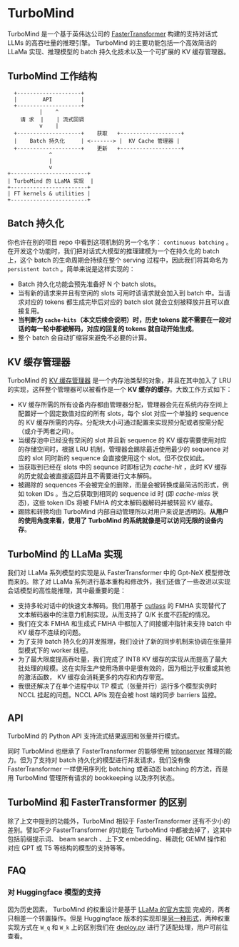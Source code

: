 # TurboMind

TurboMind 是一个基于英伟达公司的 [FasterTransformer](https://github.com/NVIDIA/FasterTransformer) 构建的支持对话式 LLMs 的高吞吐量的推理引擎。 TurboMind 的主要功能包括一个高效简洁的 LLaMa 实现、推理模型的 batch 持久化技术以及一个可扩展的 KV 缓存管理器。

## TurboMind 工作结构

```
  +--------------------+
  |        API         |
  +--------------------+
          |    ^
    请 求  |    | 流式回调
          v    |
  +--------------------+    获取   +-------------------+
  |    Batch 持久化     | <-------> |  KV Cache 管理器 |
  +--------------------+    更新   +-------------------+
             ^
             |
             v
+------------------------+
| TurboMind 的 LLaMA 实现  |
+------------------------+
| FT kernels & utilities |
+------------------------+
```

## Batch 持久化

你也许在别的项目 repo 中看到这项机制的另一个名字： `continuous batching` 。在开发这个功能时，我们把对话式大模型的推理建模为一个在持久化的 batch 上，这个 batch 的生命周期会持续在整个 serving 过程中，因此我们将其命名为 `persistent batch` 。简单来说是这样实现的：

- Batch 持久化功能会预先准备好 N 个 batch slots。
- 当有新的请求来并且有空闲的 slots 可用时该请求就会加入到 batch 中。当请求对应的 tokens 都生成完毕后对应的 batch slot 就会立刻被释放并且可以直接复用。
- **当判断为 `cache-hits`（本文后续会说明）时，历史 tokens 就不需要在一段对话的每一轮中都被解码，对应的回复的 tokens 就自动开始生成**。
- 整个 batch 会自动扩缩容来避免不必要的计算。

## KV 缓存管理器

TurboMind 的 [KV 缓存管理器](https://github.com/InternLM/lmdeploy/blob/main/src/turbomind/models/llama/LlamaCacheManager.h) 是一个内存池类型的对象，并且在其中加入了 LRU 的实现，这样整个管理器可以被看作是一个 **KV 缓存的缓存**。大致工作方式如下：

- KV 缓存所需的所有设备内存都由管理器分配，管理器会先在系统内存空间上配置好一个固定数值对应的所有 slots，每个 slot 对应一个单独的 sequence 的 KV 缓存所需的内存。分配块大小可通过配置来实现预分配或者按需分配（或介于两者之间）。
- 当缓存池中已经没有空闲的 slot 并且新 sequence 的 KV 缓存需要使用对应的存储空间时，根据 LRU 机制，管理器会踢除最近使用最少的 sequence 对应的 slot 同时新的 sequence 会直接使用这个 slot。但不仅仅如此。
- 当获取到已经在 slots 中的 sequnce 时即标记为 _cache-hit_ ，此时 KV 缓存的历史就会被直接返回并且不需要进行文本解码。
- 被踢除的 sequences 不会被完全的删除，而是会被转换成最简洁的形式，例如 token IDs 。当之后获取到相同的 sequence id 时 (即 _cache-miss_ 状态)，这些 token IDs 将被 FMHA 的文本解码器解码并被转回 KV 缓存。
- 踢除和转换均由 TurboMind 内部自动管理所以对用户来说是透明的。__从用户的使用角度来看，使用了 TurboMind 的系统就像是可以访问无限的设备内存__。

## TurboMind 的 LLaMa 实现

我们对 LLaMa 系列模型的实现是从 FasterTransformer 中的 Gpt-NeX 模型修改而来的。除了对 LLaMa 系列进行基本重构和修改外，我们还做了一些改进以实现会话模型的高性能推理，其中最重要的是：

- 支持多轮对话中的快速文本解码。我们用基于 [cutlass](https://github.com/NVIDIA/cutlass) 的 FMHA 实现替代了文本解码器中的注意力机制实现，从而支持了 Q/K 长度不匹配的情况。
- 我们在文本 FMHA 和生成式 FMHA 中都加入了间接缓冲指针来支持 batch 中 KV 缓存不连续的问题。
- 为了支持 batch 持久化的并发推理，我们设计了新的同步机制来协调在张量并型模式下的 worker 线程。
- 为了最大限度提高吞吐量，我们完成了 INT8 KV 缓存的实现从而提高了最大批处理的规模。这在实际生产使用场景中是很有效的，因为相比于权重或其他的激活函数， KV 缓存会消耗更多的内存和内存带宽。
- 我很还解决了在单个进程中以 TP 模式（张量并行）运行多个模型实例时 NCCL 挂起的问题。NCCL APIs 现在会被 host 端的同步 barriers 监控。

## API

TurboMind 的 Python API 支持流式结果返回和张量并行模式。

同时 TurboMind 也继承了 FasterTransformer 的能够使用 [tritonserver](https://github.com/triton-inference-server/server) 推理的能力。但为了支持对 batch 持久化的模型进行并发请求，我们没有像 FasterTransformer 一样使用序列化 batching 或者动态 batching 的方法，而是用 TurboMind 管理所有请求的 bookkeeping 以及序列状态。

## TurboMind 和 FasterTransformer 的区别

除了上文中提到的功能外，TurboMind 相较于 FasterTransformer 还有不少小的差别。譬如不少 FasterTransformer 的功能在 TurboMind 中都被去掉了，这其中包括前缀提示词、 beam search 、上下文 embedding、稀疏化 GEMM 操作和对应 GPT 或 T5 等结构的模型的支持等等。

## FAQ

### 对 Huggingface 模型的支持

因为历史因素， TurboMind 的权重设计是基于 [LLaMa 的官方实现](https://github.com/facebookresearch/llama) 完成的，两者只相差一个转置操作。但是 Huggingface 版本的实现却是[另一种形式](https://github.com/huggingface/transformers/blob/45025d92f815675e483f32812caa28cce3a960e7/src/transformers/models/llama/convert_llama_weights_to_hf.py#L123C76-L123C76)，两种权重实现方式在 `W_q` 和 `W_k` 上的区别我们在 [deploy.py](https://github.com/InternLM/lmdeploy/blob/ff4648a1d09e5aec74cf70efef35bfaeeac552e0/lmdeploy/serve/turbomind/deploy.py#L398) 进行了适配处理，用户可前往查看。
